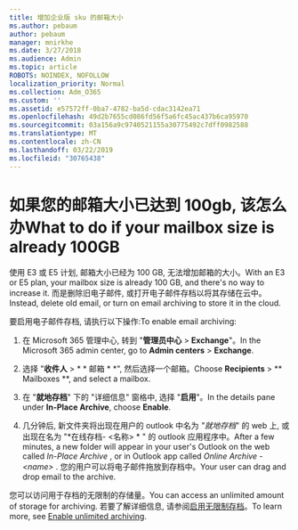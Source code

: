 ```yaml
---
title: 增加企业版 sku 的邮箱大小
ms.author: pebaum
author: pebaum
manager: mnirkhe
ms.date: 3/27/2018
ms.audience: Admin
ms.topic: article
ROBOTS: NOINDEX, NOFOLLOW
localization_priority: Normal
ms.collection: Adm_O365
ms.custom: ''
ms.assetid: e57572ff-0ba7-4782-ba5d-cdac3142ea71
ms.openlocfilehash: 49d2b7655cd086fd56f5a6fc45ac437b6ca95970
ms.sourcegitcommit: 03a156a9c9740521155a30775492c7dff0982588
ms.translationtype: MT
ms.contentlocale: zh-CN
ms.lasthandoff: 03/22/2019
ms.locfileid: "30765438"
---
```

# <a name="what-to-do-if-your-mailbox-size-is-already-100gb"></a><span data-ttu-id="0fa1a-102">如果您的邮箱大小已达到 100gb, 该怎么办</span><span class="sxs-lookup"><span data-stu-id="0fa1a-102">What to do if your mailbox size is already 100GB</span></span>

<span data-ttu-id="0fa1a-103">使用 E3 或 E5 计划, 邮箱大小已经为 100 GB, 无法增加邮箱的大小。</span><span class="sxs-lookup"><span data-stu-id="0fa1a-103">With an E3 or E5 plan, your mailbox size is already 100 GB, and there's no way to increase it.</span></span> <span data-ttu-id="0fa1a-104">而是删除旧电子邮件, 或打开电子邮件存档以将其存储在云中。</span><span class="sxs-lookup"><span data-stu-id="0fa1a-104">Instead, delete old email, or turn on email archiving to store it in the cloud.</span></span> 
  
<span data-ttu-id="0fa1a-105">要启用电子邮件存档, 请执行以下操作:</span><span class="sxs-lookup"><span data-stu-id="0fa1a-105">To enable email archiving:</span></span>
  
1. <span data-ttu-id="0fa1a-106">在 Microsoft 365 管理中心, 转到 "**管理员中心** \> **Exchange**"。</span><span class="sxs-lookup"><span data-stu-id="0fa1a-106">In the Microsoft 365 admin center, go to **Admin centers** \> **Exchange**.</span></span> 
    
2. <span data-ttu-id="0fa1a-107">选择 "**收件人** \> \* \* 邮箱 \* \*", 然后选择一个邮箱。</span><span class="sxs-lookup"><span data-stu-id="0fa1a-107">Choose **Recipients** \> \*\* Mailboxes \*\*, and select a mailbox.</span></span> 
    
3. <span data-ttu-id="0fa1a-108">在 "**就地存档**" 下的 "详细信息" 窗格中, 选择 "**启用**"。</span><span class="sxs-lookup"><span data-stu-id="0fa1a-108">In the details pane under **In-Place Archive**, choose **Enable**.</span></span> 
    
4. <span data-ttu-id="0fa1a-109">几分钟后, 新文件夹将出现在用户的 outlook 中名为 *"就地存档*" 的 web 上, 或出现在名为 "\*在线存档- \<名称\> \* " 的 outlook 应用程序中。</span><span class="sxs-lookup"><span data-stu-id="0fa1a-109">After a few minutes, a new folder will appear in your user's Outlook on the web called  *In-Place Archive*  , or in Outlook app called  *Online Archive - \<name\>*  .</span></span> <span data-ttu-id="0fa1a-110">您的用户可以将电子邮件拖放到存档中。</span><span class="sxs-lookup"><span data-stu-id="0fa1a-110">Your user can drag and drop email to the archive.</span></span> 
    
<span data-ttu-id="0fa1a-111">您可以访问用于存档的无限制的存储量。</span><span class="sxs-lookup"><span data-stu-id="0fa1a-111">You can access an unlimited amount of storage for archiving.</span></span> <span data-ttu-id="0fa1a-112">若要了解详细信息, 请参阅[启用无限制存档](https://support.office.com/article/enable-unlimited-archiving-in-office-365-admin-help-e2a789f2-9962-4960-9fd4-a00aa063559e)。</span><span class="sxs-lookup"><span data-stu-id="0fa1a-112">To learn more, see [Enable unlimited archiving](https://support.office.com/article/enable-unlimited-archiving-in-office-365-admin-help-e2a789f2-9962-4960-9fd4-a00aa063559e).</span></span>
  

